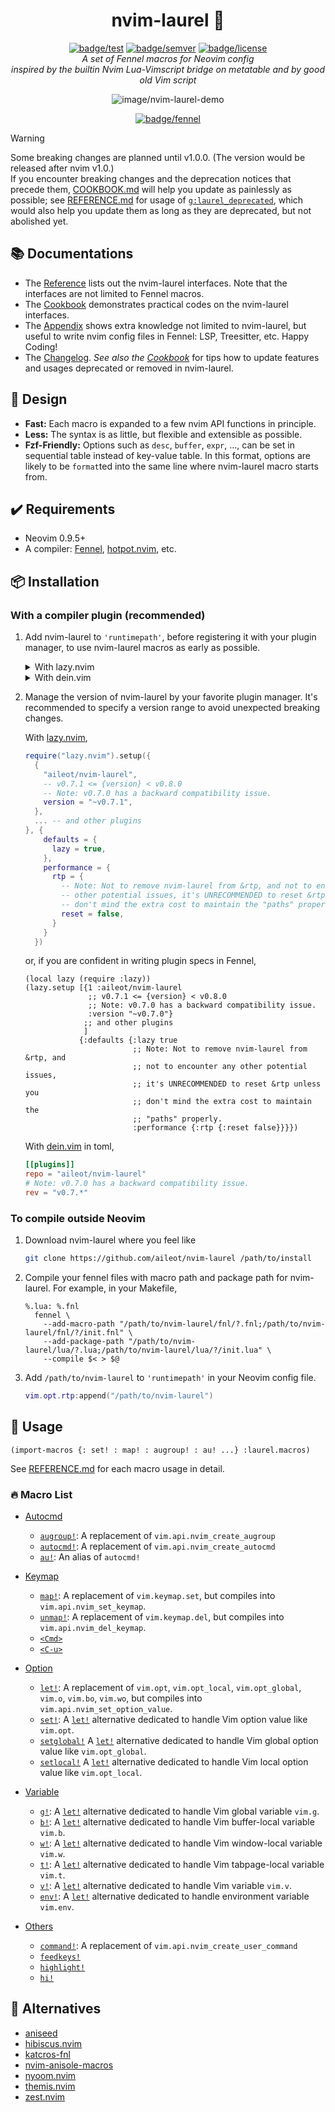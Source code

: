 <div align="center">

# nvim-laurel 🌿

[![badge/test][]][url/to/workflow/test] [![badge/semver][]][url/to/semver]
[![badge/license][]][url/to/license]\
_A set of Fennel macros for Neovim config_\
_inspired by the builtin Nvim Lua-Vimscript bridge on metatable_ _and by good
old Vim script_

![image/nvim-laurel-demo](https://user-images.githubusercontent.com/46470475/207041810-4d0afa5e-f9cc-4878-86f2-e607cff20601.png)

[![badge/fennel][]][url/to/fennel]

<!--
NOTE: The colors come from the palette of catppuccin-mocha:
https://github.com/catppuccin/catppuccin/tree/v0.2.0?tab=readme-ov-file#-palettes
-->

[badge/test]: https://img.shields.io/github/actions/workflow/status/aileot/nvim-laurel/test.yml?branch=main&label=Test&logo=github&style=for-the-badge&logo=neovim&logoColor=CDD6F4&labelColor=1E1E2E&color=a6e3a1
[badge/semver]: https://img.shields.io/github/v/release/aileot/nvim-laurel?style=for-the-badge&logo=starship&logoColor=CDD6F4&labelColor=1E1E2E&&color=cdd6f4&include_prerelease&sort=semver
[badge/license]: https://img.shields.io/github/license/aileot/nvim-laurel?style=for-the-badge&logoColor=CDD6F4&labelColor=1E1E2E&color=89dceb
[badge/fennel]: https://img.shields.io/badge/Powered_by_Fennel-030281?&style=for-the-badge&logo=lua&logoColor=cdd6f4&label=Lua&labelColor=1E1E2E&color=cba6f7
[url/to/workflow/test]: https://github.com/aileot/nvim-laurel/actions/workflows/test.yml
[url/to/license]: ./LICENSE
[url/to/semver]: https://github.com/aileot/nvim-laurel/releases/latest
[url/to/fennel]: https://fennel-lang.org/

</div>

> [!WARNING]
> Some breaking changes are planned until v1.0.0. (The version would be released
> after nvim v1.0.)\
> If you encounter breaking changes and the deprecation notices that precede
> them, [COOKBOOK.md](./docs/cookbook.md) will help you update as painlessly as
> possible; see [REFERENCE.md](./docs/reference.md) for usage of
> [`g:laurel_deprecated`](./docs/reference.md#glaurel_deprecated), which would
> also help you update them as long as they are deprecated, but not abolished
> yet.

## 📚 Documentations

- The [Reference](./docs/reference.md) lists out the nvim-laurel interfaces.
  Note that the interfaces are not limited to Fennel macros.
- The [Cookbook](./docs/cookbook.md) demonstrates practical codes on the
  nvim-laurel interfaces.
- The [Appendix](./docs/appendix.md) shows extra knowledge not limited to
  nvim-laurel, but useful to write nvim config files in Fennel: LSP, Treesitter,
  etc. Happy Coding!
- The [Changelog](./docs/changelog.md). _See also the
  [Cookbook](./docs/cookbook.md)_ for tips how to update features and usages
  deprecated or removed in nvim-laurel.

## 🎨 Design

- **Fast:** Each macro is expanded to a few nvim API functions in principle.
- **Less:** The syntax is as little, but flexible and extensible as possible.
- **Fzf-Friendly:** Options such as `desc`, `buffer`, `expr`, ..., can be set in
  sequential table instead of key-value table. In this format, options are
  likely to be `format`ted into the same line where nvim-laurel macro starts
  from.

## ✔️ Requirements

- Neovim 0.9.5+
- A compiler: [Fennel][Fennel], [hotpot.nvim][hotpot.nvim], etc.

## 📦 Installation

### With a compiler plugin (recommended)

1. Add nvim-laurel to `'runtimepath'`, before registering it with your plugin
   manager, to use nvim-laurel macros as early as possible.

   <details>
   <summary>
   With lazy.nvim
   </summary>

   ```lua
   local function bootstrap(name, url)
     -- To manage the version of repo, the path should be where your plugin
     -- manager will download it.
     local name = url:gsub("^.*/", "")
     local path = vim.fn.stdpath("data") .. "/lazy/" .. name
     if not vim.loop.fs_stat(path) then
       vim.fn.system({
         "git",
         "clone",
         "--filter=blob:none",
         url,
         path,
       })
     end
     vim.opt.runtimepath:prepend(path)
   end

   -- Install your favorite plugin manager.
   bootstrap("https://github.com/folke/lazy.nvim")

   -- Install nvim-laurel
   bootstrap("https://github.com/aileot/nvim-laurel")

   -- Install a runtime compiler
   bootstrap("https://github.com/rktjmp/hotpot.nvim")

   require("hotpot").setup({
     compiler = {
       macros = {
         env = "_COMPILER",
         allowedGlobals = false,
         -- Comment out below to use `os`, `vim`, etc. at compile time,
         -- but UNRECOMMENDED with nvim-laurel.
         -- compilerEnv = _G,
       },
     },
   })

   -- Then, you can write config in Fennel with nvim-laurel.
   require("your.core")
   ```

   </details>

   <details>
   <summary>
   With dein.vim
   </summary>

   ```lua
   local function bootstrap(url)
     -- To manage the version of repo, the path should be where your plugin
     -- manager will download it.
     local path = "~/.cache/dein/repos/" .. url:gsub("^.*://", "")
     if not vim.loop.fs_stat(path) then
       vim.fn.system({
         "git",
         "clone",
         "--filter=blob:none",
         url,
         path,
       })
     end
     vim.opt.runtimepath:prepend(path)
   end

   -- Install your favorite plugin manager.
   bootstrap("https://github.com/Shougo/dein.vim")
   -- Install nvim-laurel
   bootstrap("https://github.com/aileot/nvim-laurel")
   -- Install a runtime compiler
   bootstrap("https://github.com/rktjmp/hotpot.nvim")
   require("hotpot").setup({
     compiler = {
       macros = {
         env = "_COMPILER",
         allowedGlobals = false,
       },
     },
   })

   -- Then, you can write config in Fennel with nvim-laurel.
   require("your.core")
   ```

   </details>

2. Manage the version of nvim-laurel by your favorite plugin manager. It's
   recommended to specify a version range to avoid unexpected breaking changes.

   With [lazy.nvim](https://github.com/folke/lazy.nvim),

   ```lua
   require("lazy.nvim").setup({
     {
       "aileot/nvim-laurel",
       -- v0.7.1 <= {version} < v0.8.0
       -- Note: v0.7.0 has a backward compatibility issue.
       version = "~v0.7.1",
     },
     ... -- and other plugins
   }, {
       defaults = {
         lazy = true,
       },
       performance = {
         rtp = {
           -- Note: Not to remove nvim-laurel from &rtp, and not to encounter any
           -- other potential issues, it's UNRECOMMENDED to reset &rtp unless you
           -- don't mind the extra cost to maintain the "paths" properly.
           reset = false,
         }
       }
     })
   ```

   or, if you are confident in writing plugin specs in Fennel,

   ```fennel
   (local lazy (require :lazy))
   (lazy.setup [{1 :aileot/nvim-laurel
                 ;; v0.7.1 <= {version} < v0.8.0
                 ;; Note: v0.7.0 has a backward compatibility issue.
                 :version "~v0.7.0"}
                ;; and other plugins
                ]
               {:defaults {:lazy true
                           ;; Note: Not to remove nvim-laurel from &rtp, and
                           ;; not to encounter any other potential issues,
                           ;; it's UNRECOMMENDED to reset &rtp unless you
                           ;; don't mind the extra cost to maintain the
                           ;; "paths" properly.
                           :performance {:rtp {:reset false}}}})
   ```

   With [dein.vim](https://github.com/Shougo/dein.vim) in toml,

   ```toml
   [[plugins]]
   repo = "aileot/nvim-laurel"
   # Note: v0.7.0 has a backward compatibility issue.
   rev = "v0.7.*"
   ```

### To compile outside Neovim

1. Download nvim-laurel where you feel like

   ```sh
   git clone https://github.com/aileot/nvim-laurel /path/to/install
   ```

2. Compile your fennel files with macro path and package path for nvim-laurel.
   For example, in your Makefile,

   ```make
   %.lua: %.fnl
     fennel \
       --add-macro-path "/path/to/nvim-laurel/fnl/?.fnl;/path/to/nvim-laurel/fnl/?/init.fnl" \
       --add-package-path "/path/to/nvim-laurel/lua/?.lua;/path/to/nvim-laurel/lua/?/init.lua" \
       --compile $< > $@
   ```

3. Add `/path/to/nvim-laurel` to `'runtimepath'` in your Neovim config file.

   ```lua
   vim.opt.rtp:append("/path/to/nvim-laurel")
   ```

## 🚀 Usage

```fennel
(import-macros {: set! : map! : augroup! : au! ...} :laurel.macros)
```

See [REFERENCE.md](./docs/reference.md) for each macro usage in detail.

### 🔥 Macro List

- [Autocmd](./docs/reference.md#autocmd)

  - [`augroup!`](./docs/reference.md#augroup): A replacement of
    `vim.api.nvim_create_augroup`
  - [`autocmd!`](./docs/reference.md#autocmd-1): A replacement of
    `vim.api.nvim_create_autocmd`
  - [`au!`](./docs/reference.md#au): An alias of `autocmd!`

- [Keymap](./docs/reference.md#Keymap)

  - [`map!`](./docs/reference.md#map): A replacement of `vim.keymap.set`, but
    compiles into `vim.api.nvim_set_keymap`.
  - [`unmap!`](./docs/reference.md#unmap): A replacement of `vim.keymap.del`,
    but compiles into `vim.api.nvim_del_keymap`.
  - [`<Cmd>`](./docs/reference.md#Cmd)
  - [`<C-u>`](./docs/reference.md#C-u)

- [Option](./docs/reference.md#Option)

  - [`let!`](./docs/reference.md#let): A replacement of `vim.opt`,
    `vim.opt_local`, `vim.opt_global`, `vim.o`, `vim.bo`, `vim.wo`, but compiles
    into `vim.api.nvim_set_option_value`.
  - [`set!`](#docs/reference.md#set): A [`let!`][`let!`] alternative dedicated
    to handle Vim option value like `vim.opt`.
  - [`setglobal!`](#docs/reference.md#setglobal) A [`let!`][`let!`] alternative
    dedicated to handle Vim global option value like `vim.opt_global`.
  - [`setlocal!`](#docs/reference.md#setlocal) A [`let!`][`let!`] alternative
    dedicated to handle Vim local option value like `vim.opt_local`.

- [Variable](./docs/reference.md#Variable)

  - [`g!`](./docs/reference.md#g): A [`let!`][`let!`] alternative dedicated to
    handle Vim global variable `vim.g`.
  - [`b!`](./docs/reference.md#b): A [`let!`][`let!`] alternative dedicated to
    handle Vim buffer-local variable `vim.b`.
  - [`w!`](./docs/reference.md#w): A [`let!`][`let!`] alternative dedicated to
    handle Vim window-local variable `vim.w`.
  - [`t!`](./docs/reference.md#t): A [`let!`][`let!`] alternative dedicated to
    handle Vim tabpage-local variable `vim.t`.
  - [`v!`](./docs/reference.md#v): A [`let!`][`let!`] alternative dedicated to
    handle Vim variable `vim.v`.
  - [`env!`](./docs/reference.md#env): A [`let!`][`let!`] alternative dedicated
    to handle environment variable `vim.env`.

- [Others](./docs/reference.md#Others)
  - [`command!`](./docs/reference.md#command): A replacement of
    `vim.api.nvim_create_user_command`
  - [`feedkeys!`](./docs/reference.md#feedkeys)
  - [`highlight!`](./docs/reference.md#highlight)
  - [`hi!`](./docs/reference.md#hi)

## 🔄 Alternatives

- [aniseed](https://github.com/Olical/aniseed)
- [hibiscus.nvim](https://github.com/udayvir-singh/hibiscus.nvim)
- [katcros-fnl](https://github.com/katawful/katcros-fnl)
- [nvim-anisole-macros](https://github.com/katawful/nvim-anisole-macros)
- [nyoom.nvim](https://github.com/shaunsingh/nyoom.nvim)
- [themis.nvim](https://github.com/datwaft/themis.nvim)
- [zest.nvim](https://github.com/tsbohc/zest.nvim)

[Fennel]: https://github.com/bakpakin/Fennel
[hotpot.nvim]: https://github.com/rktjmp/hotpot.nvim
[`let!`]: ./docs/reference.md#let
